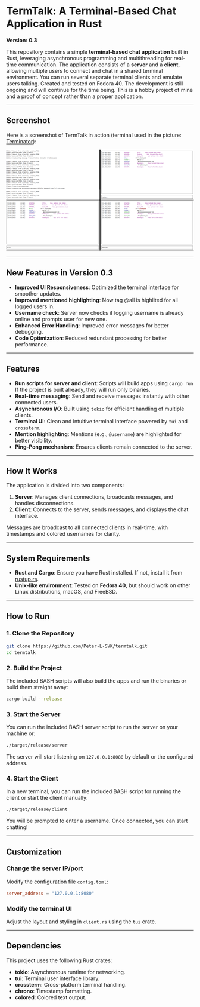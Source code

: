 # **TermTalk: A Terminal-Based Chat Application in Rust**

**Version: 0.3**

This repository contains a simple **terminal-based chat application** built in Rust, leveraging asynchronous programming and multithreading for real-time communication. The application consists of a **server** and a **client**, allowing multiple users to connect and chat in a shared terminal environment. You can run several separate terminal clients and emulate users talking. Created and tested on Fedora 40. The development is still ongoing and will continue for the time being. This is a hobby project of mine and a proof of concept rather than a proper application.

---

## **Screenshot**

Here is a screenshot of TermTalk in action (terminal used in the picture: [Terminator](https://gnome-terminator.org/)):

![TermTalk Chat Screenshot](example.png)

---

## **New Features in Version 0.3**
- **Improved UI Responsiveness**: Optimized the terminal interface for smoother updates.
- **Improved mentioned highlighting**: Now tag @all is highlited for all logged users in.
- **Username check**: Server now checks if logging username is already online and prompts user for new one.
- **Enhanced Error Handling**: Improved error messages for better debugging.
- **Code Optimization**: Reduced redundant processing for better performance.

---

## **Features**
- **Run scripts for server and client**: Scripts will build apps using `cargo run` <br />If the project is built already, they will run only binaries.
- **Real-time messaging**: Send and receive messages instantly with other connected users.
- **Asynchronous I/O**: Built using `tokio` for efficient handling of multiple clients.
- **Terminal UI**: Clean and intuitive terminal interface powered by `tui` and `crossterm`.
- **Mention highlighting**: Mentions (e.g., `@username`) are highlighted for better visibility.
- **Ping-Pong mechanism**: Ensures clients remain connected to the server.

---

## **How It Works**
The application is divided into two components:
1. **Server**: Manages client connections, broadcasts messages, and handles disconnections.
2. **Client**: Connects to the server, sends messages, and displays the chat interface.

Messages are broadcast to all connected clients in real-time, with timestamps and colored usernames for clarity.

---

## **System Requirements**
- **Rust and Cargo**: Ensure you have Rust installed. If not, install it from [rustup.rs](https://rustup.rs/).
- **Unix-like environment**: Tested on **Fedora 40**, but should work on other Linux distributions, macOS, and FreeBSD.

---

## **How to Run**

### 1. Clone the Repository
```bash
git clone https://github.com/Peter-L-SVK/termtalk.git
cd termtalk
```

### 2. Build the Project
The included BASH scripts will also build the apps and run the binaries or build them straight away:
```bash
cargo build --release
```

### 3. Start the Server
You can run the included BASH server script to run the server on your machine or:
```bash
./target/release/server
```
The server will start listening on `127.0.0.1:8080` by default or the configured address.

### 4. Start the Client
In a new terminal, you can run the included BASH script for running the client or start the client manually:
```bash
./target/release/client
```
You will be prompted to enter a username. Once connected, you can start chatting!

---

## **Customization**

### Change the server IP/port
Modify the configuration file `config.toml`:
```toml
server_address = "127.0.0.1:8080"
```

### Modify the terminal UI
Adjust the layout and styling in `client.rs` using the `tui` crate.

---

## **Dependencies**
This project uses the following Rust crates:

- **tokio**: Asynchronous runtime for networking.
- **tui**: Terminal user interface library.
- **crossterm**: Cross-platform terminal handling.
- **chrono**: Timestamp formatting.
- **colored**: Colored text output.
